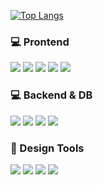 [![Top Langs](https://github-readme-stats.vercel.app/api/top-langs/?username=Yoodachan&layout=compact&langs_count=5)](https://github.com/Yoodachan)

### :computer: Prontend
<img src="https://img.shields.io/badge/HTML-E34F26?style=flat-square&amp;logo=HTML5&amp;logoColor=white&amp;"/> <img src="https://img.shields.io/badge/CSS-1572B6?style=flat-square&amp;logo=CSS3&amp;logoColor=white&amp;"/> 
<img src="https://img.shields.io/badge/JavaScript-F7DF1E?style=flat-square&amp;logo=JavaScript&amp;logoColor=white&amp;"/> 
<img src="https://img.shields.io/badge/JQuery-0769AD?style=flat-square&amp;logo=JQuery&amp;logoColor=white&amp;"/> 
<img src="https://img.shields.io/badge/React.js-61DAFB?style=flat-square&amp;logo=React&amp;logoColor=white&amp;"/> 

### :computer: Backend & DB
<img src="https://img.shields.io/badge/PHP-777BB4?style=flat-square&amp;logo=php&logoColor=white"/> <img src="https://img.shields.io/badge/Firebase-FFCA28?style=flat-square&logo=firebase&logoColor=black"/>
<img src="https://img.shields.io/badge/MySQL-4479A1?style=flat-square&logo=MySQL&logoColor=white"/>
<img src="https://img.shields.io/badge/MongoDB-47A248?style=flat-square&logo=MongoDB&logoColor=white"/>



### :art: Design Tools
<img src="https://img.shields.io/badge/PhotoShop-31A8FF?style=flat-square&amp;logo=Adobe 
Photoshop&amp;logoColor=white&amp;"/>
<img src="https://img.shields.io/badge/Illustrator-FF9A00?style=flat-square&amp;logo=Adobe Illustrator&amp;logoColor=white&amp;"/> 
<img src="https://img.shields.io/badge/XD-FF61F6?style=flat-square&amp;logo=Adobe XD&amp;logoColor=white&amp;"/> 
<img src="https://img.shields.io/badge/Figma-F24E1E?style=flat-square&amp;logo=Figma&amp;logoColor=white&amp;"/>

